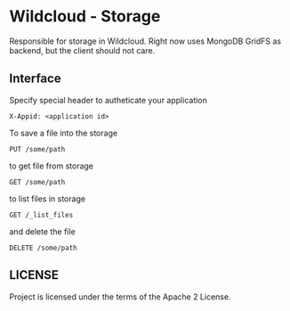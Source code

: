 # Wildcloud - Storage

Responsible for storage in Wildcloud. Right now uses MongoDB GridFS as backend, but the client should not care.

## Interface

Specify special header to autheticate your application

    X-Appid: <application id>

To save a file into the storage

    PUT /some/path

to get file from storage

    GET /some/path

to list files in storage

    GET /_list_files

and delete the file

    DELETE /some/path

## LICENSE

Project is licensed under the terms of the Apache 2 License.